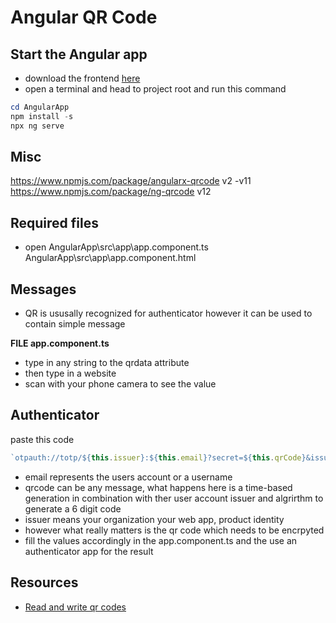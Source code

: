 
# Angular QR Code


## Start the Angular app
* download the frontend [here](https://downgit.github.io/#/home?url=https://github.com/WindMillCode/custom_vids/tree/master/angular_qrxcode)
* open a terminal and head to project root and run this command
```ps1
cd AngularApp
npm install -s
npx ng serve 
```

## Misc
https://www.npmjs.com/package/angularx-qrcode v2 -v11
https://www.npmjs.com/package/ng-qrcode v12



## Required files
* open
AngularApp\src\app\app.component.ts
AngularApp\src\app\app.component.html


##  Messages
* QR is ususally recognized for authenticator however it can be used to contain simple message

__FILE app.component.ts__

* type in any string to the qrdata attribute
* then type in a website
* scan with your phone camera to see the value

## Authenticator

paste this code
```js
`otpauth://totp/${this.issuer}:${this.email}?secret=${this.qrCode}&issuer=${this.issuer}`
```
* email represents the users account or a username
* qrcode can be any message, what happens here is a time-based generation in combination with ther user account issuer and algrirthm to generate a 6 digit code
* issuer means your organization your web app, product identity
* however what really matters is the qr code which  needs to be encrpyted
* fill the values accordingly in the app.component.ts and the use an authenticator app for the result




## Resources
* [Read and write qr codes](https://goqr.me/api/doc/read-qr-code/)